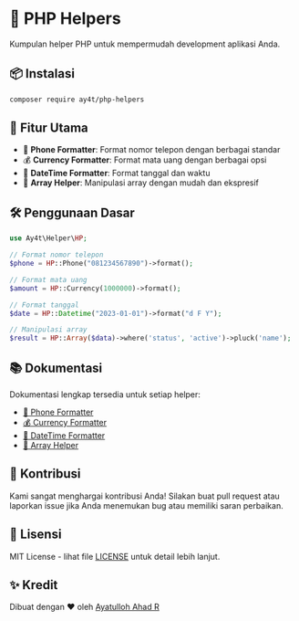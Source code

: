 # 🚀 PHP Helpers

Kumpulan helper PHP untuk mempermudah development aplikasi Anda.

## 📦 Instalasi

```bash
composer require ay4t/php-helpers
```

## 🎯 Fitur Utama

- 📱 **Phone Formatter**: Format nomor telepon dengan berbagai standar
- 💰 **Currency Formatter**: Format mata uang dengan berbagai opsi
- 📅 **DateTime Formatter**: Format tanggal dan waktu
- 🔄 **Array Helper**: Manipulasi array dengan mudah dan ekspresif

## 🛠️ Penggunaan Dasar

```php
use Ay4t\Helper\HP;

// Format nomor telepon
$phone = HP::Phone("081234567890")->format();

// Format mata uang
$amount = HP::Currency(1000000)->format();

// Format tanggal
$date = HP::Datetime("2023-01-01")->format("d F Y");

// Manipulasi array
$result = HP::Array($data)->where('status', 'active')->pluck('name');
```

## 📚 Dokumentasi

Dokumentasi lengkap tersedia untuk setiap helper:

- [📱 Phone Formatter](docs/formatter/Phone.md)
- [💰 Currency Formatter](docs/formatter/Currency.md)
- [📅 DateTime Formatter](docs/formatter/Datetime.md)
- [🔄 Array Helper](docs/formatter/ArrayHelper.md)

## 🤝 Kontribusi

Kami sangat menghargai kontribusi Anda! Silakan buat pull request atau laporkan issue jika Anda menemukan bug atau memiliki saran perbaikan.

## 📝 Lisensi

MIT License - lihat file [LICENSE](LICENSE) untuk detail lebih lanjut.

## ✨ Kredit

Dibuat dengan ❤️ oleh [Ayatulloh Ahad R](https://github.com/ay4t)